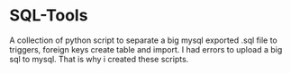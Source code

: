 # SQL-Tools
A collection of python script to separate a big mysql exported .sql file to triggers, foreign keys create table and import. I had errors to upload a big sql to mysql. That is why i created these scripts.